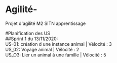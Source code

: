 # Agilité-  
Projet d'agilité M2 SITN apprentissage  

#Planification des US  
##Sprint 1 du 13/11/2020:  
US-01: création d une instance animal | Vélocité : 3  
US_02: Voyage animal | Vélocité : 2  
US_O3: Lier un animal à une famille | Vélocité : 5  

